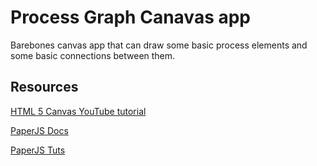 # Process Graph Canavas app

Barebones canvas app that can draw some basic process elements and some basic connections between them.

## Resources

[HTML 5 Canvas YouTube tutorial](https://www.youtube.com/watch?v=EO6OkltgudE&list=PLpPnRKq7eNW3We9VdCfx9fprhqXHwTPXL)

[PaperJS Docs](http://paperjs.org/reference/global/#)

[PaperJS Tuts](http://paperjs.org/tutorials/)
